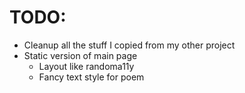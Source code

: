 # TODO:

* Cleanup all the stuff I copied from my other project
* Static version of main page
  * Layout like randoma11y
  * Fancy text style for poem